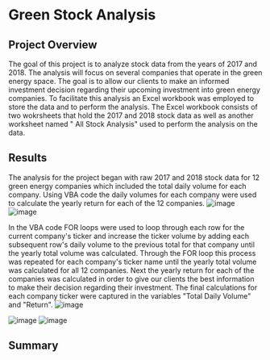 # Green Stock Analysis

## Project Overview
The goal of this project is to analyze stock data from the years of 2017 and 2018. The analysis will focus on several companies that operate in the green energy space. The goal is to allow our clients to make an informed investment decision regarding their upcoming investment into green energy companies. To facilitate this analysis an Excel workbook was employed to store the data and to perform the analysis. The Excel workbook consists of two wokrsheets that hold the 2017 and 2018 stock data as well as another worksheet named " All Stock Analysis" used to perform the analysis on the data.  

## Results
The analysis for the project began with raw 2017 and 2018 stock data for 12 green energy companies which included the total daily volume for each company. Using VBA code the daily volumes for each company were used to calculate the yearly return for each of the 12 companies. 
![image](https://user-images.githubusercontent.com/96552268/162619975-4724fc41-7827-42e6-b650-3fc1b001ff37.png)
![image](https://user-images.githubusercontent.com/96552268/162619981-7a6d66cf-9a01-4793-80c7-b59d2824d6a1.png)



In the VBA code FOR loops were used to loop through each row for the current company's ticker and increase the ticker volume by adding each subsequent row's daily volume to the previous total for that company until the yearly total volume was calculated. Through the FOR loop this process was repeated for each company's ticker name until the yearly total volume was calculated for all 12 companies. Next the yearly return for each of the companies was calculated in order to give our clients the best information to make their decision regarding their investment. The final calculations for each company ticker were captured in the variables "Total Daily Volume" and "Return". 
![image](https://user-images.githubusercontent.com/96552268/162619779-4e018d23-be11-4bb3-9f4b-31138dbb14fe.png)

![image](https://user-images.githubusercontent.com/96552268/162620427-8e74f716-b42b-4e34-bc5f-374b3c9a31a9.png)
![image](https://user-images.githubusercontent.com/96552268/162620441-44d76b00-ba81-4199-8b51-93240ab570e1.png)



## Summary
